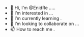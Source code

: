 - 👋 Hi, I’m @EnidRe .....
- 👀 I’m interested in ...
- 🌱 I’m currently learning .
- 💞️ I’m looking to collaborate on ...
- 📫 How to reach me .

<!---
EnidRe/EnidRe is a ✨ special ✨ repository because its `README.md` (this file) appears on your GitHub profile.
You can click the Preview link to take a look at your changes.
--->
